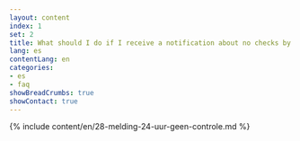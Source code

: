 ```yaml
---
layout: content
index: 1
set: 2
title: What should I do if I receive a notification about no checks by the app for 24 hours?
lang: es
contentLang: en
categories:
- es
- faq
showBreadCrumbs: true
showContact: true
---
```

{% include content/en/28-melding-24-uur-geen-controle.md %}
